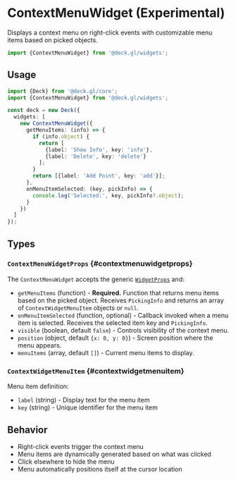 # ContextMenuWidget (Experimental)

Displays a context menu on right-click events with customizable menu items based on picked objects.

```ts
import {ContextMenuWidget} from '@deck.gl/widgets';
```

## Usage

```ts
import {Deck} from '@deck.gl/core';
import {ContextMenuWidget} from '@deck.gl/widgets';

const deck = new Deck({
  widgets: [
    new ContextMenuWidget({
      getMenuItems: (info) => {
        if (info.object) {
          return [
            {label: 'Show Info', key: 'info'},
            {label: 'Delete', key: 'delete'}
          ];
        }
        return [{label: 'Add Point', key: 'add'}];
      },
      onMenuItemSelected: (key, pickInfo) => {
        console.log('Selected:', key, pickInfo?.object);
      }
    })
  ]
});
```

## Types

### `ContextMenuWidgetProps` {#contextmenuwidgetprops}

The `ContextMenuWidget` accepts the generic [`WidgetProps`](../core/widget.md#props) and:

- `getMenuItems` (function) - **Required.** Function that returns menu items based on the picked object. Receives `PickingInfo` and returns an array of `ContextWidgetMenuItem` objects or `null`.
- `onMenuItemSelected` (function, optional) - Callback invoked when a menu item is selected. Receives the selected item key and `PickingInfo`.
- `visible` (boolean, default `false`) - Controls visibility of the context menu.
- `position` (object, default `{x: 0, y: 0}`) - Screen position where the menu appears.
- `menuItems` (array, default `[]`) - Current menu items to display.

### `ContextWidgetMenuItem` {#contextwidgetmenuitem}

Menu item definition:

- `label` (string) - Display text for the menu item
- `key` (string) - Unique identifier for the menu item

## Behavior

- Right-click events trigger the context menu
- Menu items are dynamically generated based on what was clicked
- Click elsewhere to hide the menu
- Menu automatically positions itself at the cursor location